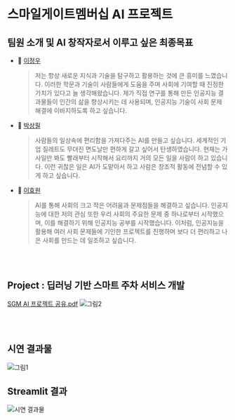 # 스마일게이트멤버십 AI 프로젝트

##  팀원 소개 및 AI 창작자로서 이루고 싶은 최종목표 

- 🤗 [이정우](https://github.com/JeongwooLee1124)
  > 저는 항상 새로운 지식과 기술을 탐구하고 활용하는 것에 큰 흥미를 느꼈습니다. 이러한 학문과 기술이 사람들에게 도움을 주며 사회에 기여할 때 진정한 가치가 있다고 늘 생각해왔습니다. 제가 직접 연구를 통해 만든 인공지능 결과물들이 인간의 삶을 향상시키는 데 사용되며, 인공지능 기술이 사회 문제 해결에 이바지하도록 하고 싶습니다.

- 🤗 [박상필](https://github.com/PARKSANGPILL) 
  > 사람들의 일상속에 편리함을 가져다주는 AI를 만들고 싶습니다. 세계적인 기업 질레트도 무뎌진 면도날만 편하게 갈고 싶어서 탄생하였습니다. 현재는 가사일만 봐도 빨래부터 시작해서 요리까지 거의 모든 일을 사람이 하고 있습니다. 이런 귀찮은 일은 AI가 도맡아서    하고 사람은 창조적 활동에 전념할 수 있게 하고 싶습니다.

- 🤗 [이효원](https://github.com/Hyo1-Lee) 
  > AI를 통해 사회의 크고 작은 어려움과 문제점들을 해결하고 싶습니다. 인공지능에 대한 저의 관심 또한 우리 사회의 주요한 문제 중 하나로부터 시작했으며, 이를 해결하기 위해 인공지능 공부를 시작했습니다. 이처럼, 인공지능을 활용해 여러 사회 문제들에 기인한 프로젝트를 진행하며 보다 더 편리하고 나은 사회를 만드는 데 일조하고 싶습니다.


<br/><br>
##  Project : 딥러닝 기반 스마트 주차 서비스 개발
[SGM AI 프로젝트 공유.pdf](https://github.com/JeongwooLee1124/DCVP/files/13404995/DCVP.SGM.AI.pdf)
![그림2](https://github.com/JeongwooLee1124/DCVP/assets/68156494/16a7fc43-38bb-4986-83e3-f3738b08c535)



<br/><br>
##  시연 결과물 
![그림1](https://github.com/JeongwooLee1124/DCVP/assets/68156494/2cddb567-bf7d-45f8-a1e4-9cbbb87ac331)

## Streamlit 결과
![시연 결과물](https://github.com/JeongwooLee1124/DCVP/assets/68156494/3d3ab83b-cec3-4e2b-b187-8f5fc7fc5aaf)
